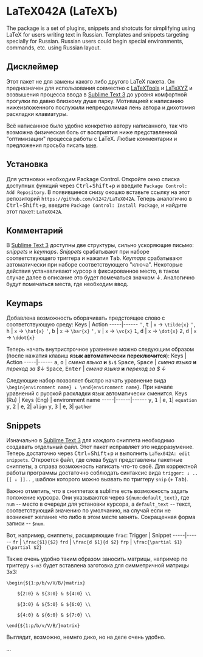 # LaTeX042A (LaTeXЪ)

The package is a set of plugins, snippets and shotcuts for simplifying using LaTeX for users writing text in Russian. Templates and snippets targeting specially for Russian. Russian users could begin special environments, commands, etc. using Russian layout.

## Дисклеймер
Этот пакет не для замены какого либо другого LaTeX пакета. Он предназначен для использования совместно с [LaTeXTools](https://github.com/SublimeText/LaTeXTools) и [LaTeXYZ](https://github.com/randy3k/LaTeXYZ) и возвышения процесса ввода в [Sublime Text 3](https://www.sublimetext.com/) до уровня комфортной прогулки по давно близкому душе парку. 
Мотивацией к написанию нижеизложенного послужили непреодолимая лень автора и дихотомия раскладки клавиатуры.

Всё написанное было удобно конкретно автору написанного, так что возможна физическая боль от восприятия ниже представленной "оптимизации" процесса работы с LaTeX. Любые комментарии и предложения просьба писать [мне](https://vk.com/ka1242).

## Установка
Для установки необходим Package Control. Откройте окно списка доступных функций через <kbd>Ctrl</kbd>+<kbd>Shift</kbd>+<kbd>p</kbd> и введите ```Package Control: Add Repository```. В появившееся снизу окошко вставьте ссылку на этот репозиторий ```https://github.com/k1242/LaTeX042A```. Теперь аналогично в <kbd>Ctrl</kbd>+<kbd>Shift</kbd>+<kbd>p</kbd>, введите ```Package Control: Install Package```, и найдите этот пакет: ```LaTeX042A```. 

## Комментарий

В [Sublime Text 3](https://www.sublimetext.com/) доступны две структуры, сильно ускоряющие письмо: *snippets* и *keymaps*. 
*Snippets* срабатывают при наборе соответствующего триггера и нажатия <kbd>Tab</kbd>.  *Keymaps* срабатывают автоматически при наборе соответствующего "ключа". 
Некоторые действия устанавливают курсор в фиксированное место, в таком случае далее в описание это будет помечаться значком ↓. Аналогично будут помечаться места, где необходим ввод.

## Keymaps 

Добавлена возможность оборачивать предстоящее слово с соответствующую среду:
 Keys | Action
-----|------
<kbd>'</kbd>, <kbd>t</kbd> | ```x``` → ```\tilde{x}```
<kbd>'</kbd>, <kbd>h</kbd> | ```x``` → ```\hat{x}```
<kbd>'</kbd>, <kbd>b</kbd> | ```x``` → ```\bar{x}```
<kbd>'</kbd>, <kbd>v</kbd> | ```x``` → ```\vc{x}```
<kbd>1</kbd>, <kbd>d</kbd> | ```x``` → ```\dot{x}```
<kbd>2</kbd>, <kbd>d</kbd> | ```x``` → ```\ddot{x}```

Теперь начать внутристрочное уравнение можно следующим образом (после нажатия клавиш __язык автоматически переключится__):
 Keys | Action
-----|------
 <kbd>а</kbd>, <kbd>о</kbd> | *смена языка* **и** ```$↓$```
 <kbd>Space</kbd>, <kbd>Space</kbd> | *смена языка* **и** *переход за $↓*
 <kbd>Space</kbd>, <kbd>Enter</kbd> | *смена языка* **и** *переход за $ ↓*
 
Следующие набор позволяет быстро начать уравнение вида ```\begin{environment name} ↓ \end{environment name}```. При начале уравнений с русской раскладки язык автоматически сменится.
  Keys (Ru) | Keys (Eng) | environment name
-----|------|------
 <kbd>у</kbd>, <kbd>1</kbd> | <kbd>e</kbd>, <kbd>1</kbd>| ```equation```
 <kbd>у</kbd>, <kbd>2</kbd> | <kbd>e</kbd>, <kbd>2</kbd>| ```align```
 <kbd>у</kbd>, <kbd>3</kbd> | <kbd>e</kbd>, <kbd>3</kbd>| ```gather```
 
 
 ## Snippets

Изначально в [Sublime Text 3](https://www.sublimetext.com/) для каждого сниппета необходимо создавать отдельный файл. Этот пакет исправляет это недоразумение. 
Теперь достаточно через <kbd>Ctrl</kbd>+<kbd>Shift</kbd>+<kbd>p</kbd> и выполнить ```LaTex042A: edit snippets```. Откроется файл, где слева будут представлены пакетные сниппеты, а справа возможность написать что-то своё.
Для корректной работы программы достаточно соблюдать синтаксис вида ```trigger: ↓ ..[[ ↓ ]]..``` , шаблон которого можно вызвать по триггеру ```snip``` (+ <kbd>Tab</kbd>).

Важно отметить, что в сниппетах в sublime есть возможность задать положение курсора. Они указываются через ```${num:default_text}```, где ```num``` -- место в очереди для установки курсора, а ```default_text``` -- текст, соответствующий значению по умолчанию, на случай если не возникнет желание что либо в этом месте менять. Сокращенная форма записи -- ```$num```. 

Вот, например, сниппеты, расширяющие ```frac```:
Trigger | Snippet 
-----|------
```fr``` | ```\frac{$1}{$2}```
```frd``` | ```\frac{d $1}{d $2}```
```frp``` | ```\frac{\partial $1}{\partial $2}```

Также очень удобно таким образом заносить матрицы, например по триггеру ```s-m3``` будет вставлена заготовка для симметричной матрицы 3x3:
```
\begin{${1:p/b/v/V/B/}matrix}

    ${2:0} & ${3:0} & ${4:0} \\
    
    ${3:0} & ${5:0} & ${6:0} \\
    
    ${4:0} & ${6:0} & ${7:0} \\
    
\end{${1:p/b/v/V/B/}matrix}
```
Выглядит, возможно, немнго дико, но на деле очень удобно.

...



